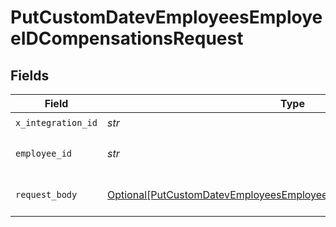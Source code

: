 # PutCustomDatevEmployeesEmployeeIDCompensationsRequest


## Fields

| Field                                                                                                                                                          | Type                                                                                                                                                           | Required                                                                                                                                                       | Description                                                                                                                                                    |
| -------------------------------------------------------------------------------------------------------------------------------------------------------------- | -------------------------------------------------------------------------------------------------------------------------------------------------------------- | -------------------------------------------------------------------------------------------------------------------------------------------------------------- | -------------------------------------------------------------------------------------------------------------------------------------------------------------- |
| `x_integration_id`                                                                                                                                             | *str*                                                                                                                                                          | :heavy_check_mark:                                                                                                                                             | ID of the integration you want to interact with.                                                                                                               |
| `employee_id`                                                                                                                                                  | *str*                                                                                                                                                          | :heavy_check_mark:                                                                                                                                             | ID of the employee that should be updated. You can use their Kombo `id` or their ID in the remote system by prefixing it with `remote:` (e.g., `remote:12312`) |
| `request_body`                                                                                                                                                 | [Optional[PutCustomDatevEmployeesEmployeeIDCompensationsRequestBody]](../../models/operations/putcustomdatevemployeesemployeeidcompensationsrequestbody.md)    | :heavy_minus_sign:                                                                                                                                             | PUT /custom/datev/employees/:employee_id/compensations request body                                                                                            |